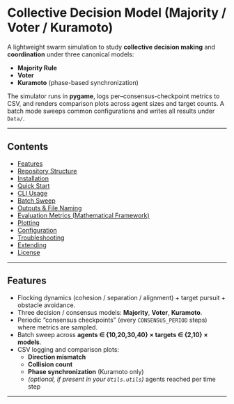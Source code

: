 # Collective Decision Model (Majority / Voter / Kuramoto)

A lightweight swarm simulation to study **collective decision making** and **coordination** under three canonical models:

- **Majority Rule**
- **Voter**
- **Kuramoto** (phase-based synchronization)

The simulator runs in **pygame**, logs per–consensus-checkpoint metrics to CSV, and renders comparison plots across agent sizes and target counts. A batch mode sweeps common configurations and writes all results under `Data/`.

---

## Contents

- [Features](#features)
- [Repository Structure](#repository-structure)
- [Installation](#installation)
- [Quick Start](#quick-start)
- [CLI Usage](#cli-usage)
- [Batch Sweep](#batch-sweep)
- [Outputs & File Naming](#outputs--file-naming)
- [Evaluation Metrics (Mathematical Framework)](#evaluation-metrics-mathematical-framework)
- [Plotting](#plotting)
- [Configuration](#configuration)
- [Troubleshooting](#troubleshooting)
- [Extending](#extending)
- [License](#license)

---

## Features

- Flocking dynamics (cohesion / separation / alignment) + target pursuit + obstacle avoidance.
- Three decision / consensus models: **Majority**, **Voter**, **Kuramoto**.
- Periodic “consensus checkpoints” (every `CONSENSUS_PERIOD` steps) where metrics are sampled.
- Batch sweep across **agents ∈ {10,20,30,40} × targets ∈ {2,10} × models**.
- CSV logging and comparison plots:
  - **Direction mismatch**
  - **Collision count**
  - **Phase synchronization** (Kuramoto only)
  - *(optional, if present in your `Utils.utils`)* agents reached per time step

---
